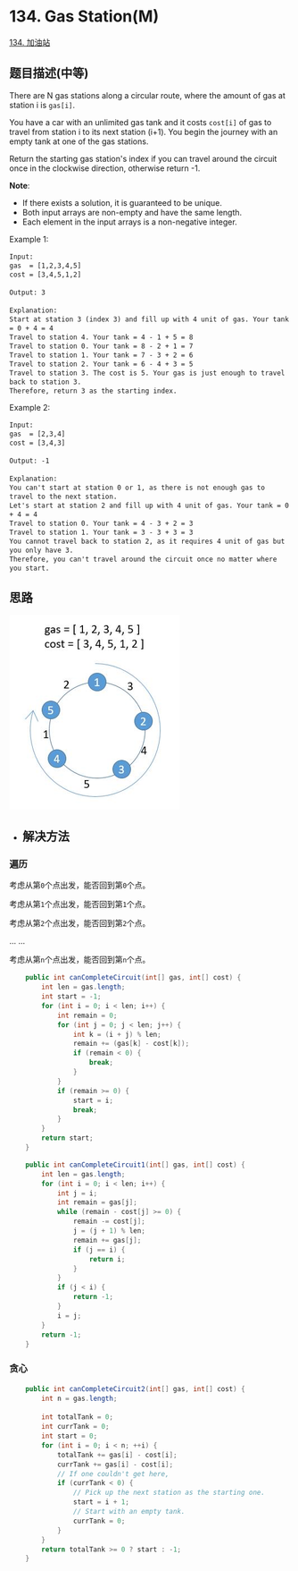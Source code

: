 # 134. Gas Station\(M\)

[134. 加油站](https://leetcode-cn.com/problems/gas-station/)

## 题目描述\(中等\)

There are N gas stations along a circular route, where the amount of gas at station i is `gas[i]`.

You have a car with an unlimited gas tank and it costs `cost[i]` of gas to travel from station i to its next station \(i+1\). You begin the journey with an empty tank at one of the gas stations.

Return the starting gas station's index if you can travel around the circuit once in the clockwise direction, otherwise return -1.

**Note**:

* If there exists a solution, it is guaranteed to be unique.
* Both input arrays are non-empty and have the same length.
* Each element in the input arrays is a non-negative integer.

Example 1:

```
Input: 
gas  = [1,2,3,4,5]
cost = [3,4,5,1,2]

Output: 3

Explanation:
Start at station 3 (index 3) and fill up with 4 unit of gas. Your tank = 0 + 4 = 4
Travel to station 4. Your tank = 4 - 1 + 5 = 8
Travel to station 0. Your tank = 8 - 2 + 1 = 7
Travel to station 1. Your tank = 7 - 3 + 2 = 6
Travel to station 2. Your tank = 6 - 4 + 3 = 5
Travel to station 3. The cost is 5. Your gas is just enough to travel back to station 3.
Therefore, return 3 as the starting index.
```

Example 2:

```
Input: 
gas  = [2,3,4]
cost = [3,4,3]

Output: -1

Explanation:
You can't start at station 0 or 1, as there is not enough gas to travel to the next station.
Let's start at station 2 and fill up with 4 unit of gas. Your tank = 0 + 4 = 4
Travel to station 0. Your tank = 4 - 3 + 2 = 3
Travel to station 1. Your tank = 3 - 3 + 3 = 3
You cannot travel back to station 2, as it requires 4 unit of gas but you only have 3.
Therefore, you can't travel around the circuit once no matter where you start.
```

## 

## 思路

![](/assets/101-200/134-t-1.png)

* ## 解决方法

### 遍历

考虑从第`0`个点出发，能否回到第`0`个点。

考虑从第`1`个点出发，能否回到第`1`个点。

考虑从第`2`个点出发，能否回到第`2`个点。

... ...

考虑从第`n`个点出发，能否回到第`n`个点。

```java
    public int canCompleteCircuit(int[] gas, int[] cost) {
        int len = gas.length;
        int start = -1;
        for (int i = 0; i < len; i++) {
            int remain = 0;
            for (int j = 0; j < len; j++) {
                int k = (i + j) % len;
                remain += (gas[k] - cost[k]);
                if (remain < 0) {
                    break;
                }
            }
            if (remain >= 0) {
                start = i;
                break;
            }
        }
        return start;
    }
```

```java
    public int canCompleteCircuit1(int[] gas, int[] cost) {
        int len = gas.length;
        for (int i = 0; i < len; i++) {
            int j = i;
            int remain = gas[j];
            while (remain - cost[j] >= 0) {
                remain -= cost[j];
                j = (j + 1) % len;
                remain += gas[j];
                if (j == i) {
                    return i;
                }
            }
            if (j < i) {
                return -1;
            }
            i = j;
        }
        return -1;
    }
```

### 贪心

```java
    public int canCompleteCircuit2(int[] gas, int[] cost) {
        int n = gas.length;

        int totalTank = 0;
        int currTank = 0;
        int start = 0;
        for (int i = 0; i < n; ++i) {
            totalTank += gas[i] - cost[i];
            currTank += gas[i] - cost[i];
            // If one couldn't get here,
            if (currTank < 0) {
                // Pick up the next station as the starting one.
                start = i + 1;
                // Start with an empty tank.
                currTank = 0;
            }
        }
        return totalTank >= 0 ? start : -1;
    }
```




